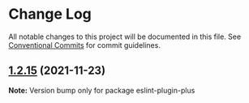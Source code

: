 # Change Log

All notable changes to this project will be documented in this file.
See [Conventional Commits](https://conventionalcommits.org) for commit guidelines.

## [1.2.15](https://github.com/LongJinCen/front-tools/compare/eslint-plugin-plus@1.2.14...eslint-plugin-plus@1.2.15) (2021-11-23)

**Note:** Version bump only for package eslint-plugin-plus
